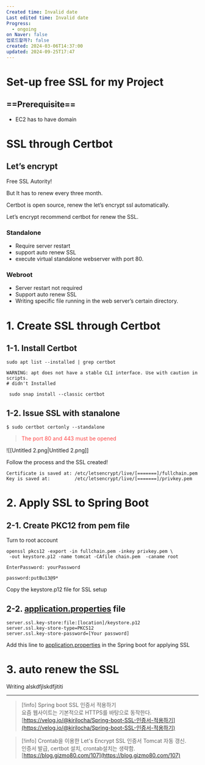 ```yaml
---
Created time: Invalid date
Last edited time: Invalid date
Progress:
  - ongoing
on Naver: false
업로드할까?: false
created: 2024-03-06T14:37:00
updated: 2024-09-25T17:47
---
```

# Set-up free SSL for my Project

## ==Prerequisite==

- EC2 has to have domain

# SSL through Certbot

## Let’s encrypt

Free SSL Autority!

But It has to renew every three month.

  

Certbot is open source, renew the let’s encrypt ssl automatically.

Let’s encrypt recommend certbot for renew the SSL.

  

### Standalone

- Require server restart
- support auto renew SSL
- execute virtual standalone webserver with port 80.

  

  

### Webroot

- Server restart not required
- Support auto renew SSL
- Writing specific file running in the web server’s certain directory.

# 1. Create SSL through Certbot

## 1-1. Install Certbot

```Shell
sudo apt list --installed | grep certbot

WARNING: apt does not have a stable CLI interface. Use with caution in scripts.
# didn't Installed

 sudo snap install --classic certbot
```

  

## 1-2. Issue SSL with stanalone

```Shell
$ sudo certbot certonly --standalone
```

  > <span style="color:rgb(255, 71, 71)">The port 80 and 443 must be opened</span>

![[Untitled 2.png|Untitled 2.png]]

Follow the process and the SSL created!

```Shell
Certificate is saved at: /etc/letsencrypt/live/[=======]/fullchain.pem
Key is saved at:         /etc/letsencrypt/live/[=======]/privkey.pem
```


# 2. Apply SSL to Spring Boot

## 2-1. Create PKC12 from pem file

Turn to root account

```Shell
openssl pkcs12 -export -in fullchain.pem -inkey privkey.pem \
 -out keystore.p12 -name tomcat -CAfile chain.pem  -caname root

EnterPassword: yourPassword

password:putBu13@9*
```

Copy the keystore.p12 file for SSL setup

## 2-2. [application.properties](http://application.properties) file

```Shell
server.ssl.key-store:file:[location]/keystore.p12
server.ssl.key-store-type=PKCS12
server.ssl.key-store-password=[Your password]
```

Add this line to [application.properties](http://application.properties) in the Spring boot for applying SSL

# 3. auto renew the SSL

Writing alskdfjlskdfjititi

  

---

> [!info] Spring boot SSL 인증서 적용하기  
> 요즘 웹사이트는 기본적으로 HTTPS를 바탕으로 동작한다.  
> [https://velog.io/@kirilocha/Spring-boot-SSL-인증서-적용하기](https://velog.io/@kirilocha/Spring-boot-SSL-인증서-적용하기)  

> [!info] Crontab을 이용한 Let's Encrypt SSL 인증서 Tomcat 자동 갱신.  
> 인증서 발급, certbot 설치, crontab설치는 생략함.  
> [https://blog.gizmo80.com/107](https://blog.gizmo80.com/107)